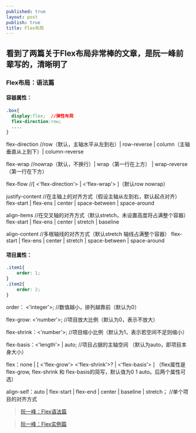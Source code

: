 ```yaml
---
published: true
layout: post
publish: true
title: Flex布局
---
```

## 看到了两篇关于Flex布局非常棒的文章，是阮一峰前辈写的，清晰明了

### Flex布局：语法篇
#### 容器属性：

```css
.box{
  display:flex;  //弹性布局
  flex-direction:row;
  ....
}
```

flex-direction     //row（默认，主轴水平从左到右）\| row-reverse
\| column（主轴垂直从上到下）\| column-reverse

flex-wrap        //nowrap（默认，不换行）\| wrap（第一行在上方）
\| wrap-reverse（第一行在下方）

flex-flow        //[ <'flex-direction'> \| <'flex-wrap'> ]（默认row nowrap）

justify-content     //在主轴上的对齐方式（假设主轴从左到右，默认起点对齐）
flex-start \| flex-ens \| center \| space-between \| space-around

align-items       //在交叉轴的对齐方式（默认stretch，未设置高度将占满整个容器）
flex-start \| flex-ens \| center \| stretch \| baseline

align-content      //多根轴线的对齐方式（默认stretch 轴线占满整个容器）
flex-start \| flex-ens \| center \| stretch \| space-between \| space-around

#### 项目属性：

```css
.item1{
	order: 1;
}
.item2{
	order: 2;
}
```

order： <'integer'>;      //数值越小，排列越靠前（默认为0）
  
flex-grow: <'number'>;     //项目放大比例（默认为0，表示不放大）
  
flex-shrink：<'number'>;	   //项目缩小比例（默认为1，表示若空间不足则缩小）
  
flex-basis：<'length'> \| auto;    //项目占据的主轴空间 （默认为auto，即项目本身大小）
  
flex：none \| [ <'flex-grow'> <'flex-shrink'>? \| <'flex-basis'> ]
（flex属性是flex-grow, flex-shrink 和 flex-basis的简写，默认值为0 1 auto。后两个属性可选）

align-self：auto \| flex-start \| flex-end \| center \| baseline \| stretch；     //单个项目的对齐方式


> [阮一峰：Flex语法篇](http://www.ruanyifeng.com/blog/2015/07/flex-grammar.html "link")

> [阮一峰：Flex实例篇](http://www.ruanyifeng.com/blog/2015/07/flex-examples.html "link")
